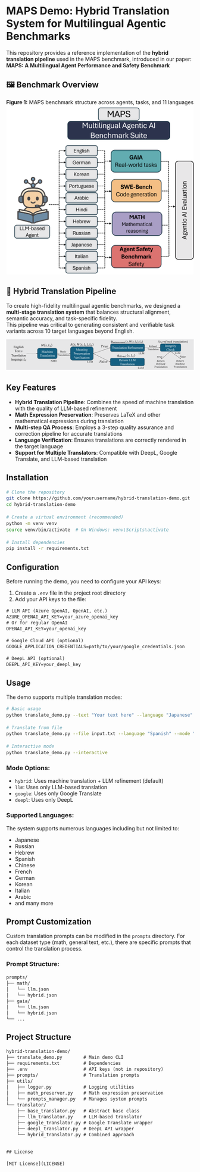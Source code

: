 # MAPS Demo: Hybrid Translation System for Multilingual Agentic Benchmarks

This repository provides a reference implementation of the **hybrid translation pipeline** used in the MAPS benchmark, introduced in our paper:  
**MAPS: A Multilingual Agent Performance and Safety Benchmark**

## 🖼️ Benchmark Overview

**Figure 1:** MAPS benchmark structure across agents, tasks, and 11 languages  
![Figure 1](demo/intro_pic_v2.png)

## 🔄 Hybrid Translation Pipeline

To create high-fidelity multilingual agentic benchmarks, we designed a **multi-stage translation system** that balances structural alignment, semantic accuracy, and task-specific fidelity.  
This pipeline was critical to generating consistent and verifiable task variants across 10 target languages beyond English.

![Figure 1](demo/translation_pipeline_v2.png)

## Key Features

- **Hybrid Translation Pipeline**: Combines the speed of machine translation with the quality of LLM-based refinement
- **Math Expression Preservation**: Preserves LaTeX and other mathematical expressions during translation
- **Multi-step QA Process**: Employs a 3-step quality assurance and correction pipeline for accurate translations
- **Language Verification**: Ensures translations are correctly rendered in the target language
- **Support for Multiple Translators**: Compatible with DeepL, Google Translate, and LLM-based translation

## Installation

```bash
# Clone the repository
git clone https://github.com/yourusername/hybrid-translation-demo.git
cd hybrid-translation-demo

# Create a virtual environment (recommended)
python -m venv venv
source venv/bin/activate  # On Windows: venv\Scripts\activate

# Install dependencies
pip install -r requirements.txt
```

## Configuration

Before running the demo, you need to configure your API keys:

1. Create a `.env` file in the project root directory
2. Add your API keys to the file:

```
# LLM API (Azure OpenAI, OpenAI, etc.)
AZURE_OPENAI_API_KEY=your_azure_openai_key
# Or for regular OpenAI
OPENAI_API_KEY=your_openai_key

# Google Cloud API (optional)
GOOGLE_APPLICATION_CREDENTIALS=path/to/your/google_credentials.json

# DeepL API (optional)
DEEPL_API_KEY=your_deepl_key
```

## Usage

The demo supports multiple translation modes:

```bash
# Basic usage
python translate_demo.py --text "Your text here" --language "Japanese" --mode "hybrid"

# Translate from file
python translate_demo.py --file input.txt --language "Spanish" --mode "llm"

# Interactive mode
python translate_demo.py --interactive
```

### Mode Options:
- `hybrid`: Uses machine translation + LLM refinement (default)
- `llm`: Uses only LLM-based translation
- `google`: Uses only Google Translate
- `deepl`: Uses only DeepL

### Supported Languages:
The system supports numerous languages including but not limited to:
- Japanese
- Russian
- Hebrew
- Spanish
- Chinese
- French
- German
- Korean
- Italian
- Arabic
- and many more

## Prompt Customization

Custom translation prompts can be modified in the `prompts` directory. For each dataset type (math, general text, etc.), there are specific prompts that control the translation process.

### Prompt Structure:
```
prompts/
├── math/
│   └── llm.json
│   └── hybrid.json
├── gaia/
│   └── llm.json
│   └── hybrid.json
└── ...
```

## Project Structure

```
hybrid-translation-demo/
├── translate_demo.py        # Main demo CLI
├── requirements.txt         # Dependencies
├── .env                     # API keys (not in repository)
├── prompts/                 # Translation prompts
├── utils/
│   ├── logger.py            # Logging utilities
│   ├── math_preserver.py    # Math expression preservation
│   └── prompts_manager.py   # Manages system prompts
└── translator/
    ├── base_translator.py   # Abstract base class
    ├── llm_translator.py    # LLM-based translator
    ├── google_translator.py # Google Translate wrapper
    ├── deepl_translator.py  # DeepL API wrapper
    └── hybrid_translator.py # Combined approach
```

```

## License

[MIT License](LICENSE)

